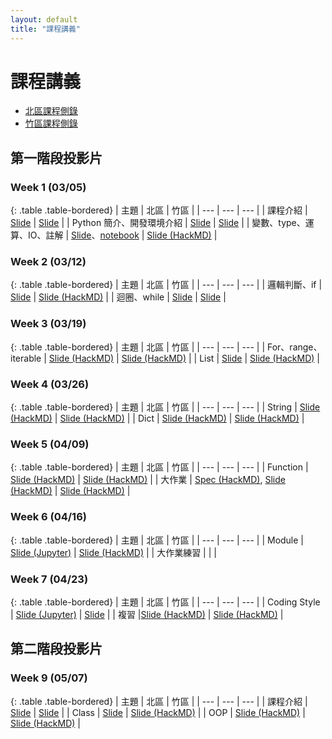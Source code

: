 ```yaml
---
layout: default
title: "課程講義"
---
```

# 課程講義

- [北區課程側錄](https://youtube.com/playlist?list=PLp5kjMAmhp-8w1ED-rxEdGx61Qx4IGa-B)
- [竹區課程側錄](https://youtube.com/playlist?list=PLp5kjMAmhp-8bK5jQ4-X1ExA6TwVFVvmA)

## 第一階段投影片

### Week 1 (03/05)

{: .table .table-bordered}
| 主題 | 北區 | 竹區 |
| --- | --- | --- |
| 課程介紹 | [Slide](https://drive.google.com/file/d/1wX1OJzfqasns7QFGsrJnF-6WabVKsN2c/view) | [Slide](https://drive.google.com/file/d/1khUg267OyB5Ab4ecuTVkIFNgPxfy80HG/view) |
| Python 簡介、開發環境介紹 | [Slide](https://www.canva.com/design/DAFbBghO2xA/CguKgzzWdnDtzWN12N7ZKA/view) | [Slide](https://drive.google.com/file/d/1XMGph2Erzg_-YDv-Gsr7bsePLCIdhEpd/view) |
| 變數、type、運算、IO、註解 | [Slide](https://drive.google.com/file/d/1op99RyWB4z86FE7ckF4SIcAz9RxWTB6Y/view)、[notebook](https://drive.google.com/file/d/1JTOhLGQnrI_wuI_E_NT594HOng5HLBVy/view) | [Slide (HackMD)](https://hackmd.io/@Z_ZMXd6ISlObZMLPsr_6WA/r1wohqe1n) |

### Week 2 (03/12)

{: .table .table-bordered}
| 主題 | 北區 | 竹區 |
| --- | --- | --- |
| 邏輯判斷、if | [Slide](https://drive.google.com/file/d/16WbwlUrkOamNljgbAbQdAg8Mdo62_rB-/view) | [Slide (HackMD)](https://hackmd.io/@Ren-Hao-Deng/python-if) |
| 迴圈、while | [Slide](https://drive.google.com/file/d/1Y5sgGAt_BkFoqcLh9kbRV8UwEPQeOiqG/view) | [Slide](https://drive.google.com/file/d/1HnWjJBhinJOu1Yye0huOPJZxNzzfTX4P/view) |

### Week 3 (03/19)

{: .table .table-bordered}
| 主題 | 北區 | 竹區 |
| --- | --- | --- |
| For、range、iterable | [Slide (HackMD)](https://hackmd.io/@howardhsuuu/B1R0LFnCs) | [Slide (HackMD)](https://hackmd.io/@nWxhMfNES0-4UHCSWXJMcg/BkPTOplx2) |
| List | [Slide](https://hackmd.io/@s3131212/BkQhTko13) | [Slide (HackMD)](https://hackmd.io/@nWxhMfNES0-4UHCSWXJMcg/Sy9jKReg3) |


### Week 4 (03/26)

{: .table .table-bordered}
| 主題 | 北區 | 竹區 |
| --- | --- | --- |
| String | [Slide (HackMD)](https://hackmd.io/@s3131212/rkZYT74lh) | [Slide (HackMD)](https://hackmd.io/@Sean64/py-string) |
| Dict | [Slide (HackMD)](https://hackmd.io/@YuKai0928/Bk-Tf2ops) | [Slide (HackMD)](https://hackmd.io/@Fireball0424/BJGaYjpyh/) |

### Week 5 (04/09)

{: .table .table-bordered}
| 主題 | 北區 | 竹區 |
| --- | --- | --- |
| Function | [Slide (HackMD)](https://hackmd.io/@Ev0n9YKlTzCKhedHrgZ2zw/rJvWOZn-3) | [Slide (HackMD)](https://hackmd.io/@nWxhMfNES0-4UHCSWXJMcg/ByZlAM3bh) |
| 大作業 | [Spec (HackMD)](https://hackmd.io/@VLvbo_-_QjqwJnUcuKdxSQ/rJu6Gctxn), [Slide (HackMD)](https://hackmd.io/@VLvbo_-_QjqwJnUcuKdxSQ/BkUS8Dpxn) | [Slide (HackMD)](https://hackmd.io/@SiriusKoan/HJVPMrFW3) |

### Week 6 (04/16)

{: .table .table-bordered}
| 主題 | 北區 | 竹區 |
| --- | --- | --- |
| Module | [Slide (Jupyter)](https://namwoam.github.io/sprout-material/py2023-taipei-module/slide.slides.html#/) | [Slide (HackMD)](https://hackmd.io/@Ren-Hao-Deng/python-module) |
| 大作業練習 | | |

### Week 7 (04/23)

{: .table .table-bordered}
| 主題 | 北區 | 竹區 |
| --- | --- | --- |
| Coding Style | [Slide (Jupyter)](https://namwoam.github.io/sprout-material/py2023-taipei-coding_style/slide.slides.html#/) | [Slide](https://drive.google.com/file/d/1BDTrtnl0KN22IxdY0awTctIBwbVfyzSk/view) |
| 複習 |[Slide (HackMD)](https://hackmd.io/@YuKai0928/BJ3kX5nai#/) | [Slide (HackMD)](https://hackmd.io/@SiriusKoan/Hkpamr9M3#/) |

## 第二階段投影片

### Week 9 (05/07)

{: .table .table-bordered}
| 主題 | 北區 | 竹區 |
| --- | --- | --- |
| 課程介紹 | [Slide](https://drive.google.com/file/d/12lCU49099lbGFXYWynd1N5HXpZPe5Ezu/view?usp=sharing) | [Slide](https://drive.google.com/file/d/1OOSGxr7uWa_I-08rMULLgkKpqsGZFDGH/view?usp=sharing) |
| Class | [Slide](https://drive.google.com/file/d/1FxaTgvvHb-20o1169kOWAk7hOfB8XFRg/view?usp=share_link) | [Slide (HackMD)](https://hackmd.io/@Sean64/py-class) |
| OOP | [Slide (HackMD)](https://hackmd.io/@VLvbo_-_QjqwJnUcuKdxSQ/Bk1r8yomh#/) | [Slide (HackMD)](https://hackmd.io/@nWxhMfNES0-4UHCSWXJMcg/rJHn7KME2#/) |
